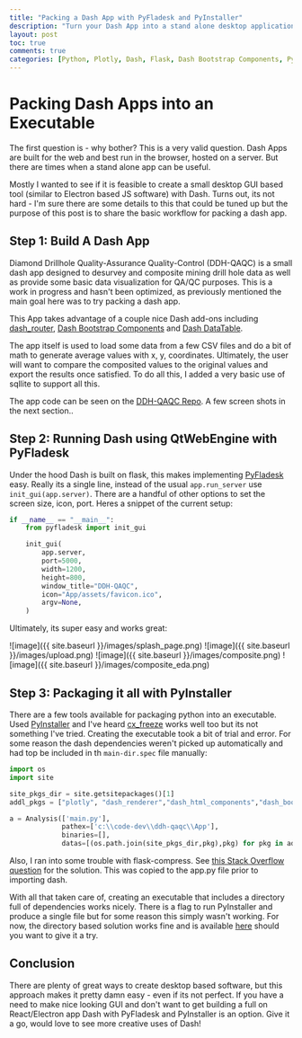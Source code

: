 ```yaml
---
title: "Packing a Dash App with PyFladesk and PyInstaller"
description: "Turn your Dash App into a stand alone desktop application"
layout: post
toc: true
comments: true
categories: [Python, Plotly, Dash, Flask, Dash Bootstrap Components, PyFladesk, PyInstaller]
---
```



# Packing Dash Apps into an Executable

The first question is - why bother? This is a very valid question. Dash Apps are built for the web and best run in the browser, hosted on a server. But there are times when a stand alone app can be useful.

Mostly I wanted to see if it is feasible  to create a small desktop GUI based tool (similar to Electron based JS software) with Dash. Turns out, its not hard - I'm sure there are some details to this that could be tuned up but the purpose of this post is to share the basic workflow for packing a dash app.


## Step 1: Build A Dash App

Diamond Drillhole Quality-Assurance Quality-Control (DDH-QAQC) is a small dash app designed to desurvey and composite mining drill hole data as well as provide some basic data visualization for QA/QC purposes. This is a work in progress and hasn't been optimized, as previously mentioned the main goal here was to try packing a dash app.

This App takes advantage of a couple nice Dash add-ons including [dash_router](https://github.com/ericbdaniels/dash_router), [Dash Bootstrap Components](https://dash-bootstrap-components.opensource.faculty.ai/) and [Dash DataTable](https://dash.plotly.com/datatable).

The app itself is used to load some data from a few CSV files and do a bit of math to generate average values with x, y, coordinates. Ultimately, the user will want to compare the composited values to the original values and export the results once satisfied. To do all this, I added a very basic use of sqllite to support all this.

The app code can be seen on the [DDH-QAQC Repo](https://github.com/ericbdaniels/ddh-qaqc/tree/main/App). A few screen shots in the next section..


## Step 2: Running Dash using QtWebEngine with PyFladesk

Under the hood Dash is built on flask, this makes implementing [PyFladesk](https://github.com/smoqadam/PyFladesk) easy. Really its a single line, instead of the usual `app.run_server` use `init_gui(app.server)`. There are a handful of other options to set the screen size, icon, port. Heres a snippet of the current setup:

```python
if __name__ == "__main__":
    from pyfladesk import init_gui

    init_gui(
        app.server,
        port=5000,
        width=1200,
        height=800,
        window_title="DDH-QAQC",
        icon="App/assets/favicon.ico",
        argv=None,
    )
```

Ultimately, its super easy and works great:

![image]({{ site.baseurl }}/images/splash_page.png)
![image]({{ site.baseurl }}/images/upload.png)
![image]({{ site.baseurl }}/images/composite.png)
![image]({{ site.baseurl }}/images/composite_eda.png)


## Step 3: Packaging it all with PyInstaller

There are a few tools available for packaging python into an executable. Used [PyInstaller](https://www.pyinstaller.org/) and I've heard [cx_freeze](https://cx-freeze.readthedocs.io/en/latest/) works well too but its not something I've tried. Creating the executable took a bit of trial and error. For some reason the dash dependencies weren't picked up automatically and had top be included in th `main-dir.spec` file manually:

```python
import os
import site

site_pkgs_dir = site.getsitepackages()[1]
addl_pkgs = ["plotly", "dash_renderer","dash_html_components","dash_bootstrap_components", "dash_core_components", "dash_table"]

a = Analysis(['main.py'],
             pathex=['c:\\code-dev\\ddh-qaqc\\App'],
             binaries=[],
             datas=[(os.path.join(site_pkgs_dir,pkg),pkg) for pkg in addl_pkgs],
```

Also, I ran into some trouble with flask-compress. See [this Stack Overflow question](https://stackoverflow.com/questions/64290390/pyinstaller-executable-cannot-find-flask-compress-distribution-that-is-include ) for the solution. This was copied to the app.py file prior to importing dash.

With all that taken care of, creating an executable that includes a directory full of dependencies works nicely. There is a flag to run PyInstaller and produce a single file but for some reason this simply wasn't working. For now, the directory based solution works fine and is available [here](https://github.com/ericbdaniels/ddh-qaqc/blob/main/ddh-qaqc.tar.gz) should you want to give it a try.


## Conclusion

There are plenty of great ways to create desktop based software, but this approach makes it pretty damn easy - even if its not perfect. If you have a need to make nice looking GUI and don't want to get building a full on React/Electron app Dash with PyFladesk and PyInstaller is an option. Give it a go, would love to see more creative uses of Dash!